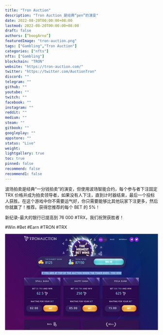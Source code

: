 ```yaml
---
title: "Tron Auction"
description: "Tron Auction 是经典“pen”的演变"
date: 2022-08-20T00:00:00+08:00
lastmod: 2022-08-20T00:00:00+08:00
draft: false
authors: [“boogArno”]
featuredImage: "tron-auction.png"
tags: ["Gambling","Tron Auction"]
categories: ["nfts"]
nfts: ["Gambling"]
blockchain: "TRON"
website: "https://tron-auction.com/"
twitter: "https://twitter.com/AuctionTron"
discord: ""
telegram: ""
github: ""
youtube: ""
twitch: ""
facebook: ""
instagram: ""
reddit: ""
medium: ""
steam: ""
gitbook: ""
googleplay: ""
appstore: ""
status: "Live"
weight: 
lightgallery: true
toc: true
pinned: false
recommend: false
recommend1: false
---
```

波场拍卖是经典“一分钱拍卖”的演变，但使用波场智能合约，每个参与者下注固定 TRX 价格并成为拍卖领导者，如果没有人下注，直到计时器结束，最后一个投标人获胜。在这个游戏中你不需要运气好，你只需要能够比其他玩家下注更多，然后你就赢了！推荐。获得您推荐的每个 BET 的 5%！

新纪录-最大的银行已提高到 76 000 #TRX，我们祝贺获胜者！

#Win #Bet #Earn #TRON #TRX

![tronauction-dapp-gambling-tron-image1_cb35d30990b51e05fc700db25014b14c](tronauction-dapp-gambling-tron-image1_cb35d30990b51e05fc700db25014b14c.png)
